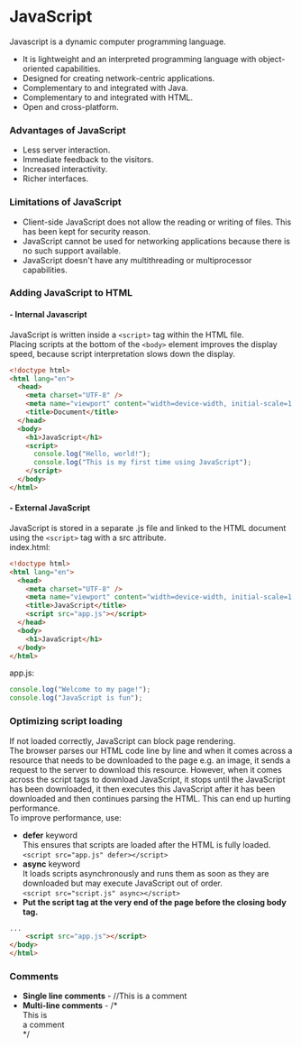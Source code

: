 # JavaScript  
Javascript is a dynamic computer programming language.  
- It is lightweight and an interpreted programming language with object-oriented capabilities.  
- Designed for creating network-centric applications.  
- Complementary to and integrated with Java.  
- Complementary to and integrated with HTML.  
- Open and cross-platform.  
### Advantages of JavaScript  
- Less server interaction.  
- Immediate feedback to the visitors.  
- Increased interactivity.  
- Richer interfaces.   
### Limitations of JavaScript  
- Client-side JavaScript does not allow the reading or writing of files. This has
been kept for security reason.  
- JavaScript cannot be used for networking applications because there is no such
support available.  
- JavaScript doesn't have any multithreading or multiprocessor capabilities.  
### Adding JavaScript to HTML  
#### - Internal Javascript  
JavaScript is written inside a `<script>` tag within the HTML file.  
Placing scripts at the bottom of the `<body>` element improves the display speed, because script interpretation slows down the display. 
```html
<!doctype html>
<html lang="en">
  <head>
    <meta charset="UTF-8" />
    <meta name="viewport" content="width=device-width, initial-scale=1.0" />
    <title>Document</title>
  </head>
  <body>
    <h1>JavaScript</h1>
    <script>
      console.log("Hello, world!");
      console.log("This is my first time using JavaScript");
    </script>
  </body>
</html>  
```
#### - External JavaScript  
JavaScript is stored in a separate .js file and linked to the HTML document using the `<script>` tag with a src attribute.  
index.html:  
```html
<!doctype html>
<html lang="en">
  <head>
    <meta charset="UTF-8" />
    <meta name="viewport" content="width=device-width, initial-scale=1.0" />
    <title>JavaScript</title>
    <script src="app.js"></script>
  </head>
  <body>
    <h1>JavaScript</h1>
  </body>
</html>
```
app.js: 
```js
console.log("Welcome to my page!");
console.log("JavaScript is fun");
```
### Optimizing script loading  
If not loaded correctly, JavaScript can block page rendering.  
The browser parses our HTML code line by line and when it comes across a resource that needs to be downloaded to the page e.g. an image, it sends a request to the server to download this resource. However, when it comes across the script tags to download JavaScript, it stops until the JavaScript has been downloaded, it then executes this JavaScript after it has been downloaded and then continues parsing the HTML. This can end up hurting performance.  
To improve performance, use:  
- **defer** keyword  
This ensures that scripts are loaded after the HTML is fully loaded.  
`<script src="app.js" defer></script>`  
- **async** keyword  
It loads scripts asynchronously and runs them as soon as they are downloaded but may execute JavaScript out of order.  
`<script src="script.js" async></script>`
- **Put the script tag at the very end of the page before the closing body tag.**  
```html
...
    <script src="app.js"></script>
</body>
</html>
```
### Comments  
- **Single line comments** - //This is a comment  
- **Multi-line comments** - /*  
This is  
a comment  
*/                                


